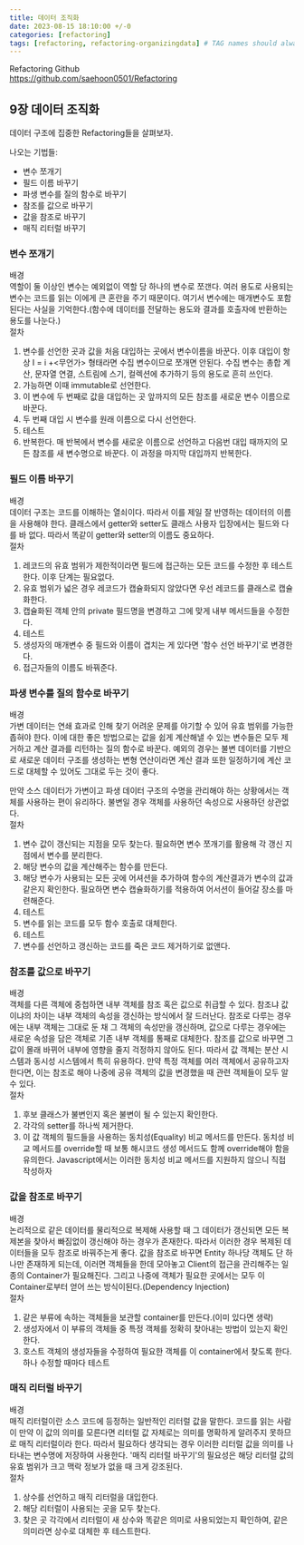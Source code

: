 ```yaml
---
title: 데이터 조직화
date: 2023-08-15 18:10:00 +/-0
categories: [refactoring]
tags: [refactoring, refactoring-organizingdata] # TAG names should always be lowercase
---
```


Refactoring Github  
<https://github.com/saehoon0501/Refactoring>

## 9장 데이터 조직화

데이터 구조에 집중한 Refactoring들을 살펴보자.

나오는 기법들:

- 변수 쪼개기
- 필드 이름 바꾸기
- 파생 변수를 질의 함수로 바꾸기
- 참조를 값으로 바꾸기
- 값을 참조로 바꾸기
- 매직 리터럴 바꾸기

### 변수 쪼개기

배경  
역할이 둘 이상인 변수는 예외없이 역할 당 하나의 변수로 쪼갠다. 여러 용도로 사용되는 변수는 코드를 읽는 이에게 큰 혼란을 주기 때문이다.
여기서 변수에는 매개변수도 포함된다는 사실을 기억한다.(함수에 데이터를 전달하는 용도와 결과를 호출자에 반환하는 용도를 나눈다.)  
절차

1. 변수를 선언한 곳과 값을 처음 대입하는 곳에서 변수이름을 바꾼다.
   이후 대입이 항상 I = i +<무언가> 형태라면 수집 변수이므로 쪼개면 안된다. 수집 변수는 총합 계산, 문자열 연결, 스트림에 스기, 컬렉션에 추가하기 등의 용도로 흔히 쓰인다.
2. 가능하면 이때 immutable로 선언한다.
3. 이 변수에 두 번째로 값을 대입하는 곳 앞까지의 모든 참조를 새로운 변수 이름으로 바꾼다.
4. 두 번째 대입 시 변수를 원래 이름으로 다시 선언한다.
5. 테스트
6. 반복한다. 매 반복에서 변수를 새로운 이름으로 선언하고 다음번 대입 때까지의 모든 참조를 새 변수명으로 바꾼다. 이 과정을 마지막 대입까지 반복한다.

### 필드 이름 바꾸기

배경  
데이터 구조는 코드를 이해하는 열쇠이다. 따라서 이를 제일 잘 반영하는 데이터의 이름을 사용해야 한다. 클래스에서 getter와 setter도 클래스 사용자 입장에서는 필드와 다를 바 없다. 따라서 똑같이 getter와 setter의 이름도 중요하다.  
절차

1. 레코드의 유효 범위가 제한적이라면 필드에 접근하는 모든 코드를 수정한 후 테스트한다. 이후 단계는 필요없다.
2. 유효 범위가 넓은 경우 레코드가 캡슐화되지 않았다면 우선 레코드를 클래스로 캡슐화한다.
3. 캡슐화된 객체 안의 private 필드명을 변경하고 그에 맞게 내부 메서드들을 수정한다.
4. 테스트
5. 생성자의 매개변수 중 필드와 이름이 겹치는 게 있다면 '함수 선언 바꾸기'로 변경한다.
6. 접근자들의 이름도 바꿔준다.

### 파생 변수를 질의 함수로 바꾸기

배경  
가변 데이터는 연쇄 효과로 인해 찾기 어려운 문제를 야기할 수 있어 유효 범위를 가능한 좁혀야 한다.
이에 대한 좋은 방법으로는 값을 쉽게 계산해낼 수 있는 변수들은 모두 제거하고 계산 결과를 리턴하는 질의 함수로 바꾼다.
예외의 경우는 불변 데이터를 기반으로 새로운 데이터 구조를 생성하는 변형 연산이라면 계산 결과 또한 일정하기에 계산 코드로 대체할 수 있어도 그대로 두는 것이 좋다.

만약 소스 데이터가 가변이고 파생 데이터 구조의 수명을 관리해야 하는 상황에서는 객체를 사용하는 편이 유리하다. 불변일 경우 객체를 사용하던 속성으로 사용하던 상관없다.  
절차

1. 변수 값이 갱신되는 지점을 모두 찾는다. 필요하면 변수 쪼개기를 활용해 각 갱신 지점에서 변수를 분리한다.
2. 해당 변수의 값을 계산해주는 함수를 만든다.
3. 해당 변수가 사용되는 모든 곳에 어셔션을 추가하여 함수의 계산결과가 변수의 값과 같은지 확인한다.
   필요하면 변수 캡슐화하기를 적용하여 어서션이 들어갈 장소를 마련해준다.
4. 테스트
5. 변수를 읽는 코드를 모두 함수 호출로 대체한다.
6. 테스트
7. 변수를 선언하고 갱신하는 코드를 죽은 코드 제거하기로 없앤다.

### 참조를 값으로 바꾸기

배경  
객체를 다른 객체에 중첩하면 내부 객체를 참조 혹은 값으로 취급할 수 있다. 참조냐 값이냐의 차이는 내부 객체의 속성을 갱신하는 방식에서 잘 드러난다. 참조로 다루는 경우에는 내부 객체는 그대로 둔 채 그 객체의 속성만을 갱신하며, 값으로 다루는 경우에는 새로운 속성을 담은 객체로 기존 내부 객체를 통째로 대체한다.
참조를 값으로 바꾸면 그 값이 몰래 바뀌어 내부에 영향을 줄지 걱정하지 않아도 된다. 따라서 값 객체는 분산 시스템과 동시성 시스템에서 특히 유용하다.
만약 특정 객체를 여러 객체에서 공유하고자 한다면, 이는 참조로 해야 나중에 공유 객체의 값을 변경했을 때 관련 객체들이 모두 알 수 있다.  
절차

1. 후보 클래스가 불변인지 혹은 불변이 될 수 있는지 확인한다.
2. 각각의 setter를 하나씩 제거한다.
3. 이 값 객체의 필드들을 사용하는 동치성(Equality) 비교 메서드를 만든다.
   동치성 비교 메서드를 override할 때 보통 해시코드 생성 메서드도 함께 override해야 함을 유의한다.
   Javascript에서는 이러한 동치성 비교 메서드를 지원하지 않으니 직접 작성하자

### 값을 참조로 바꾸기

배경  
논리적으로 같은 데이터를 물리적으로 복제해 사용할 때 그 데이터가 갱신되면 모든 복제본을 찾아서 빠짐없이 갱신해야 하는 경우가 존재한다. 따라서 이러한 경우 복제된 데이터들을 모두 참조로 바꿔주는게 좋다.
값을 참조로 바꾸면 Entity 하나당 객체도 단 하나만 존재하게 되는데, 이러면 객체들을 한데 모아놓고 Client의 접근을 관리해주는 일종의 Container가 필요해진다. 그리고 나중에 객체가 필요한 곳에서는 모두 이 Container로부터 얻어 쓰는 방식이된다.(Dependency Injection)  
절차

1. 같은 부류에 속하는 객체들을 보관할 container를 만든다.(이미 있다면 생략)
2. 생성자에서 이 부류의 객체들 중 특정 객체를 정확히 찾아내는 방법이 있는지 확인한다.
3. 호스트 객체의 생성자들을 수정하여 필요한 객체를 이 container에서 찾도록 한다. 하나 수정할 때마다 테스트

### 매직 리터럴 바꾸기

배경  
매직 리터럴이란 소스 코드에 등정하는 일반적인 리터럴 값을 말한다. 코드를 읽는 사람이 만약 이 값의 의미를 모른다면 리터럴 값 자체로는 의미를 명확하게 알려주지 못하므로 매직 리터럴이라 한다. 따라서 필요하다 생각되는 경우 이러한 리터럴 값을 의미를 나타내는 변수명에 저장하여 사용한다.
'매직 리터럴 바꾸기'의 필요성은 해당 리터럴 값의 유효 범위가 크고 맥락 정보가 없을 때 크게 강조된다.  
절차

1. 상수를 선언하고 매직 리터럴을 대입한다.
2. 해당 리터럴이 사용되는 곳을 모두 찾는다.
3. 찾은 곳 각각에서 리터럴이 새 상수와 똑같은 의미로 사용되었는지 확인하여, 같은 의미라면 상수로 대체한 후 테스트한다.
